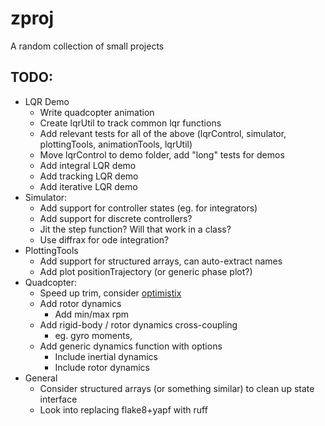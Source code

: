 # zproj
A random collection of small projects

## TODO:
- LQR Demo
    - Write quadcopter animation
    - Create lqrUtil to track common lqr functions
    - Add relevant tests for all of the above (lqrControl, simulator, plottingTools, animationTools, lqrUtil)
    - Move lqrControl to demo folder, add "long" tests for demos
    - Add integral LQR demo
    - Add tracking LQR demo
    - Add iterative LQR demo
- Simulator:
    - Add support for controller states (eg. for integrators)
    - Add support for discrete controllers?
    - Jit the step function? Will that work in a class?
    - Use diffrax for ode integration?
- PlottingTools
    - Add support for structured arrays, can auto-extract names
    - Add plot positionTrajectory (or generic phase plot?)
- Quadcopter:
    - Speed up trim, consider [optimistix](https://github.com/patrick-kidger/optimistix)
    - Add rotor dynamics
        - Add min/max rpm
    - Add rigid-body / rotor dynamics cross-coupling
        - eg. gyro moments,
    - Add generic dynamics function with options
        - Include inertial dynamics
        - Include rotor dynamics
- General
    - Consider structured arrays (or something similar) to clean up state interface
    - Look into replacing flake8+yapf with ruff
